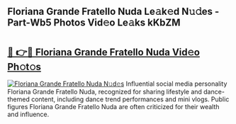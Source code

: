 ## Floriana Grande Fratello Nuda Le𝚊k𝚎d N𝚞𝚍es - Part-Wb5 Photos Vid𝚎o Le𝚊ks kKbZM

# <h2><a href="http://fbfiqt.evod.top/?m=Floriana+Grande+Fratello+Nuda">🔗 👉🔴 Floriana Grande Fratello Nuda Vid𝚎o Ph𝚘t𝚘s</a></h2>

[![Floriana Grande Fratello Nuda N𝚞d𝚎s](https://i.imgur.com/8V9OHl7.gif)](http://fbfiqt.evod.top/?m=Floriana+Grande+Fratello+Nuda)
Influential social media personality Floriana Grande Fratello Nuda, recognized for sharing lifestyle and dance-themed content, including dance trend performances and mini vlogs. Public figures Floriana Grande Fratello Nuda are often criticized for their wealth and influence. 
